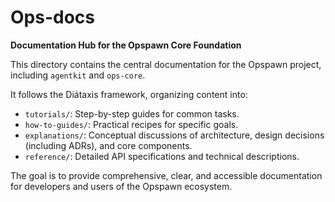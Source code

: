 # Ops-docs

**Documentation Hub for the Opspawn Core Foundation**

This directory contains the central documentation for the Opspawn project, including `agentkit` and `ops-core`.

It follows the Diátaxis framework, organizing content into:

-   `tutorials/`: Step-by-step guides for common tasks.
-   `how-to-guides/`: Practical recipes for specific goals.
-   `explanations/`: Conceptual discussions of architecture, design decisions (including ADRs), and core components.
-   `reference/`: Detailed API specifications and technical descriptions.

The goal is to provide comprehensive, clear, and accessible documentation for developers and users of the Opspawn ecosystem.
